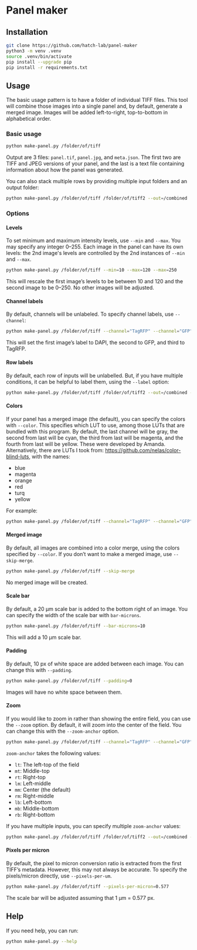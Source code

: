 # Panel maker

## Installation

```bash
git clone https://github.com/hatch-lab/panel-maker
python3 -m venv .venv
source .venv/bin/activate
pip install --upgrade pip
pip install -r requirements.txt
```

## Usage
The basic usage pattern is to have a folder of individual TIFF files. This tool will combine those images into a single panel and, by default, generate a merged image. Images will be added left-to-right, top-to-bottom in alphabetical order.

### Basic usage
```bash
python make-panel.py /folder/of/tiff
```

Output are 3 files: `panel.tif`, `panel.jpg`, and `meta.json`. The first two are TIFF and JPEG versions of your panel, and the last is a text file containing information about how the panel was generated.

You 
can also stack multiple rows by providing multiple input folders and an output folder:
```bash
python make-panel.py /folder/of/tiff /folder/of/tiff2 --out=/combined
```

### Options

#### Levels
To set minimum and maximum intensity levels, use `--min` and `--max`. You may specify any integer 0–255. Each image in the panel can have its own levels: the 2nd image's levels are controlled by the 2nd instances of `--min` and `--max`.

```bash
python make-panel.py /folder/of/tiff --min=10 --max=120 --max=250
```
This will rescale the first image’s levels to be between 10 and 120 and the second image to be 0–250. No other images will be adjusted.

#### Channel labels
By default, channels will be unlabeled. To specify channel labels, use `--channel`:

```bash
python make-panel.py /folder/of/tiff --channel="TagRFP" --channel="GFP" --channel="DAPI"
```
This will set the first image’s label to DAPI, the second to GFP, and third to TagRFP.

#### Row labels
By default, each row of inputs will be unlabelled. But, if you have multiple conditions, it can be helpful to label them, using the `--label` option:

```bash
python make-panel.py /folder/of/tiff /folder/of/tiff2 --out=/combined --channel="TagRFP" --channel="GFP" --channel="DAPI" --label="Condition 1" --label="Condition 2"
```

#### Colors
If your panel has a merged image (the default), you can specify the colors with `--color`. This specifies which LUT to use, among those LUTs that are bundled with this program. By default, the last channel will be gray, the second from last will be cyan, the third from last will be magenta, and the fourth from last will be yellow. These were developed by Amanda. Alternatively, there are LUTs I took from: https://github.com/nelas/color-blind-luts, with the names:
* blue
* magenta
* orange
* red
* turq
* yellow

For example:

```bash
python make-panel.py /folder/of/tiff --channel="TagRFP" --channel="GFP" --channel="DAPI" --color=magenta --color=red --color=blue
```

#### Merged image
By default, all images are combined into a color merge, using the colors specified by `--color`. If you don’t want to make a merged image, use `--skip-merge`.

```bash
python make-panel.py /folder/of/tiff --skip-merge
```
No merged image will be created.

#### Scale bar
By default, a 20 µm scale bar is added to the bottom right of an image. You can specify the width of the scale bar with `bar-microns`.

```bash
python make-panel.py /folder/of/tiff --bar-microns=10
```
This will add a 10 µm scale bar.

#### Padding
By default, 10 px of white space are added between each image. You can change this with `--padding`.

```bash
python make-panel.py /folder/of/tiff --padding=0
```
Images will have no white space between them.

#### Zoom
If you would like to zoom in rather than showing the entire field, you can use the `--zoom` option. By default, it will zoom into the center of the field. You can change this with the `--zoom-anchor` option.

```bash
python make-panel.py /folder/of/tiff --channel="TagRFP" --channel="GFP" --channel="DAPI" --zoom=1.5 --zoom-anchor=rt`
```

`zoom-anchor` takes the following values:
* `lt`: The left-top of the field
* `mt`: Middle-top
* `rt`: Right-top
* `lm`: Left-middle
* `mm`: Center (the default)
* `rm`: Right-middle
* `lb`: Left-bottom
* `mb`: Middle-bottom
* `rb`: Right-bottom

If you have multiple inputs, you can specify multiple `zoom-anchor` values:

```bash
python make-panel.py /folder/of/tiff /folder/of/tiff2 --out=/combined --channel="TagRFP" --channel="GFP" --channel="DAPI" --zoom=1.5 --zoom-anchor=rt --zoom-anchor=lb
```

#### Pixels per micron
By default, the pixel to micron conversion ratio is extracted from the first TIFF’s metadata. However, this may not always be accurate. To specify the pixels/micron directly, use `--pixels-per-um`.

```bash
python make-panel.py /folder/of/tiff --pixels-per-micron=0.577
```
The scale bar will be adjusted assuming that 1 µm = 0.577 px.

## Help
If you need help, you can run:
```bash
python make-panel.py --help
```



